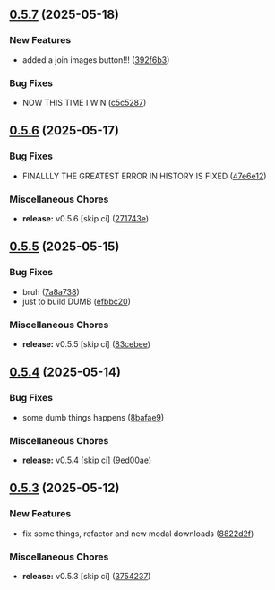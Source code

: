 ## [0.5.7](https://github.com/manga-you-know/desktop/compare/v0.5.6...v0.5.7) (2025-05-18)


### New Features

* added a join images button!!! ([392f6b3](https://github.com/manga-you-know/desktop/commit/392f6b3b7637efb698f35794a0123a227d9d14fe))


### Bug Fixes

* NOW THIS TIME I WIN ([c5c5287](https://github.com/manga-you-know/desktop/commit/c5c5287ba81372057e67d2c1f78eb0bcded1bd81))

## [0.5.6](https://github.com/manga-you-know/desktop/compare/v0.5.5...v0.5.6) (2025-05-17)


### Bug Fixes

* FINALLLY THE GREATEST ERROR IN HISTORY IS FIXED ([47e6e12](https://github.com/manga-you-know/desktop/commit/47e6e12f5bb50eda0a2d9400dc6808716150fa87))


### Miscellaneous Chores

* **release:** v0.5.6 [skip ci] ([271743e](https://github.com/manga-you-know/desktop/commit/271743e12bdace5969283022f0d197848263501f))

## [0.5.5](https://github.com/manga-you-know/desktop/compare/v0.5.4...v0.5.5) (2025-05-15)


### Bug Fixes

* bruh ([7a8a738](https://github.com/manga-you-know/desktop/commit/7a8a73815b07d840154ef75d62719ad8d7cce5d0))
* just to build DUMB ([efbbc20](https://github.com/manga-you-know/desktop/commit/efbbc20aad221bba8339289ed7150cd95d1d2358))


### Miscellaneous Chores

* **release:** v0.5.5 [skip ci] ([83cebee](https://github.com/manga-you-know/desktop/commit/83cebeed88d8b1b50fcebe21084bf373eb49a0c6))

## [0.5.4](https://github.com/manga-you-know/desktop/compare/v0.5.3...v0.5.4) (2025-05-14)


### Bug Fixes

* some dumb things happens ([8bafae9](https://github.com/manga-you-know/desktop/commit/8bafae9f6787718c7a5c99b87fdef4cec99c7a05))


### Miscellaneous Chores

* **release:** v0.5.4 [skip ci] ([9ed00ae](https://github.com/manga-you-know/desktop/commit/9ed00ae11de1ef173ba87dc2085dc9f4403e1609))

## [0.5.3](https://github.com/manga-you-know/desktop/compare/v0.5.2...v0.5.3) (2025-05-12)


### New Features

* fix some things, refactor and new modal downloads ([8822d2f](https://github.com/manga-you-know/desktop/commit/8822d2f3b03b48a0a9f031a571e79b3ebb8730b6))


### Miscellaneous Chores

* **release:** v0.5.3 [skip ci] ([3754237](https://github.com/manga-you-know/desktop/commit/37542372773ea93a78019a7a7e2d73b53e3a3b68))

